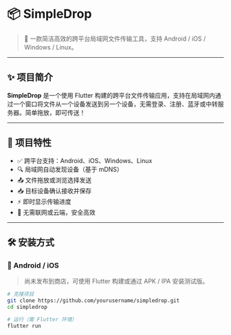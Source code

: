 # 📦 SimpleDrop

> 🚀 一款简洁高效的跨平台局域网文件传输工具，支持 Android / iOS / Windows / Linux。

---

## ✨ 项目简介

**SimpleDrop** 是一个使用 Flutter 构建的跨平台文件传输应用，支持在局域网内通过一个窗口将文件从一个设备发送到另一个设备，无需登录、注册、蓝牙或中转服务器。简单拖放，即可传送！

---

## 🎯 项目特性

- ✅ 跨平台支持：Android、iOS、Windows、Linux
- 🔍 局域网自动发现设备（基于 mDNS）
- 📤 文件拖放或浏览选择发送
- 📥 目标设备确认接收并保存
- ⚡ 即时显示传输进度
- 🔐 无需联网或云端，安全高效

---

## 🛠️ 安装方式

### 📱 Android / iOS
> 尚未发布到商店，可使用 Flutter 构建或通过 APK / IPA 安装测试版。

```bash
# 克隆项目
git clone https://github.com/yourusername/simpledrop.git
cd simpledrop

# 运行（需 Flutter 环境）
flutter run
